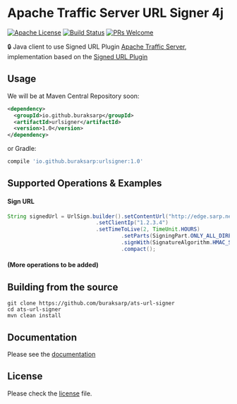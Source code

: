 Apache Traffic Server URL Signer 4j
========

[![Apache License](http://img.shields.io/badge/license-ASL-blue.svg)](https://github.com/buraksarp/ats-url-signer/blob/master/LICENSE)
[![Build Status](https://travis-ci.org/buraksarp/ats-url-signer.svg)](https://travis-ci.org/buraksarp/ats-url-signer)
[![PRs Welcome](https://img.shields.io/badge/PRs-welcome-brightgreen.svg)](http://makeapullrequest.com)

:lock: Java client to use Signed URL Plugin [Apache Traffic Server](http://trafficserver.apache.org), implementation based on the [Signed URL Plugin](https://docs.trafficserver.apache.org/en/latest/admin-guide/plugins/url_sig.en.html)

Usage
--------

We will be at Maven Central Repository soon:
```xml
<dependency>
  <groupId>io.github.buraksarp</groupId>
  <artifactId>urlsigner</artifactId>
  <version>1.0</version>
</dependency>
```
or Gradle:
```groovy
compile 'io.github.buraksarp:urlsigner:1.0'
```

Supported Operations & Examples
--------

#### Sign URL

```java
String signedUrl = UrlSign.builder().setContentUrl("http://edge.sarp.net/public/magazine/object.pdf")
               			    .setClientIp("1.2.3.4")
                		    .setTimeToLive(2, TimeUnit.HOURS)
                                    .setParts(SigningPart.ONLY_ALL_DIRECTORY)
                                    .signWith(SignatureAlgorithm.HMAC_SHA1, "secret_key", 0)
                                    .compact();
```

#### (More operations to be added)

Building from the source
--------
```
git clone https://github.com/buraksarp/ats-url-signer
cd ats-url-signer
mvn clean install
```

Documentation
--------

Please see the [documentation](https://docs.trafficserver.apache.org/en/latest/admin-guide/plugins/url_sig.en.html)

License
--------

Please check the [license](https://github.com/buraksarp/ats-url-signer/blob/master/LICENSE) file.
